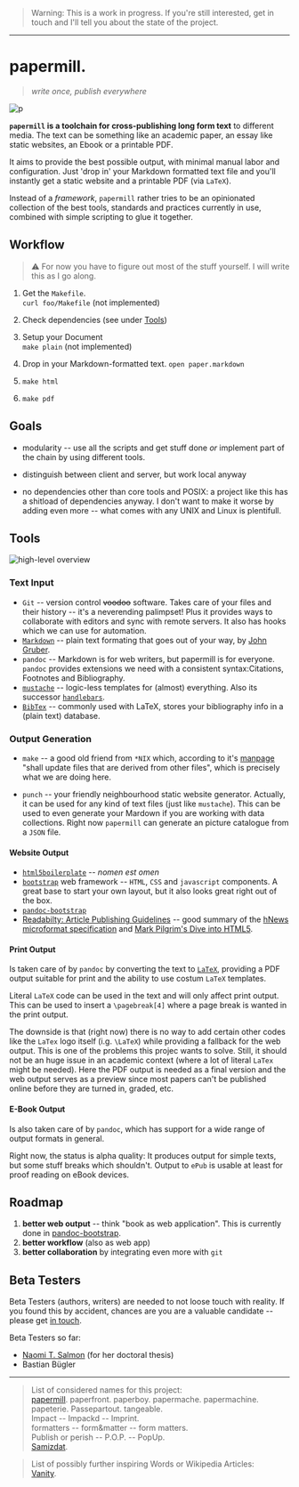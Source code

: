 > Warning: This is a work in progress.  If you're still interested, get in touch and I'll tell you about the state of the project.


---



papermill. 
==========

> *write once, publish everywhere*

![p](http://upload.wikimedia.org/wikipedia/commons/thumb/1/19/Forest_Fibre_Company_Berlin%2C_New_Hampshire.JPG/220px-Forest_Fibre_Company_Berlin%2C_New_Hampshire.JPG)

**`papermill` is a toolchain for cross-publishing long form text** to different media. The text can be something like an academic paper, an essay like static websites, an Ebook or a printable PDF.

It aims to provide the best possible output, with minimal manual labor and configuration. Just 'drop in' your Markdown formatted text file and you'll instantly get a static website and a printable PDF (via `LaTeX`).

Instead of a *framework*, `papermill` rather tries to be an opinionated collection of the best tools, standards and practices currently in use, combined with simple scripting to glue it together.


## Workflow

> :warning: For now you have to figure out most of the stuff yourself. I will write this as I go along.

1. Get the `Makefile`.  
   `curl foo/Makefile` (not implemented)

2. Check dependencies (see under [Tools](#Tools))

3. Setup your Document  
   `make plain` (not implemented)

4. Drop in your Markdown-formatted text.
   `open paper.markdown`

5. `make html`

6. `make pdf`


## Goals   

* modularity -- use all the scripts and get stuff done *or* implement part of the chain by using different tools.

* distinguish between client and server, but work local anyway

* no dependencies other than core tools and POSIX: a project like this has a shitload of dependencies anyway. I don't want to make it worse by adding even more -- what comes with any UNIX and Linux is plentifull.


## Tools

![high-level overview](https://github.com/papermill/papermill/raw/master/documentation/papermill.sketch-arch1%402x.png)

### Text Input
- `Git` -- version control <del>voodoo</del> software. Takes care of your files and their history -- it's a neverending palimpset! Plus it provides ways to collaborate with editors and sync with remote servers. It also has hooks which we can use for automation.
- [`Markdown`](http://daringfireball.net/projects/markdown/) -- plain text formating that goes out of your way, by [John Gruber](http://daringfireball.net). 
- `pandoc`  -- Markdown is for web writers, but papermill is for everyone. `pandoc` provides extensions we need with a consistent syntax:Citations, Footnotes and Bibliography.
- [`mustache`](http://mustache.github.com) -- logic-less templates for (almost) everything. Also its successor [`handlebars`](http://handlebarsjs.com).
- [`BibTex`](http://www.bibtex.org) -- commonly used with LaTeX, stores your bibliography info in a (plain text) database.

### Output Generation
- `make` -- a good old friend from `*NIX` which, according to it's [manpage](http://man.cx/make) "shall update files that are derived from other files", which is precisely what we are doing here.

- `punch` -- your friendly neighbourhood static website generator. Actually, it can be used for any kind of text files (just like `mustache`). This can be used to even generate your Mardown if you are working with data collections. Right now `papermill` can generate an picture catalogue from a `JSON` file. 

#### Website Output  
- [`html5boilerplate`](http://html5boilerplate.com) -- *nomen est omen*
- [`bootstrap`](http://twitter.github.com/bootstrap/) web framework -- `HTML`, `CSS` and `javascript` components. A great base to start your own layout, but it also looks great right out of the box.
- [`pandoc-bootstrap`](http://papermill.github.com/pandoc-bootstrap/)
- [Readabilty: Article Publishing Guidelines](http://www.readability.com/publishers/guidelines/#reader) -- good summary of the [hNews microformat specification](http://microformats.org/wiki/hnews) and [Mark Pilgrim's Dive into HTML5](http://diveintohtml5.ep.io/semantics.html#new-elements).

#### Print Output

Is taken care of by `pandoc` by converting the text to [`LaTeX`](#), providing a PDF output suitable for print and the ability to use costum `LaTeX` templates.

Literal `LaTeX` code can be used in the text and will only affect print output. This can be used to insert a `\pagebreak[4]` where a page break is wanted in the print output. 

The downside is that (right now) there is no way to add certain other codes like the `LaTex` logo itself (i.g. `\LaTeX`) while providing a fallback for the web output. This is one of the problems this projec wants to solve. Still, it should not be an huge issue in an academic context (where a lot of literal `LaTex` might be needed). Here the PDF output is needed as a final version and the web output serves as a preview since most papers can't be published online before they are turned in, graded, etc.

#### E-Book Output

Is also taken care of by `pandoc`, which has support for a wide range of output formats in general. 

Right now, the status is alpha quality: It produces output for simple texts, but some stuff breaks which shouldn't. Output to `ePub` is usable at least for proof reading on eBook devices.


## Roadmap

1. **better web output** -- think "book as web application". This is currently done in [pandoc-bootstrap](https://github.com/papermill/pandoc-bootstrap).
1. **better workflow** (also as web app)
1. **better collaboration** by integrating even more with `git`

## Beta Testers

Beta Testers (authors, writers) are needed to not loose touch with reality.
If you found this by accident, chances are you are a valuable candidate -- please get [in touch](http://twitter.com/eins78).

Beta Testers so far:

- [Naomi T. Salmon](http://nts.is) (for her doctoral thesis)
- Bastian Bügler

--- --- --- 

> List of considered names for this project:   
[papermill](https://upload.wikimedia.org/wikipedia/commons/1/19/Forest_Fibre_Company_Berlin%2C_New_Hampshire.JPG). paperfront. paperboy. papermache. papermachine. papeterie. Passepartout. tangeable.  
Impact -- Impackd -- Imprint.  
formatters -- form&matter -- form matters.  
Publish or perish -- P.O.P. -- PopUp.  
[Samizdat](https://en.wikipedia.org/wiki/Samizdat).


> List of possibly further inspiring Words or Wikipedia Articles:  
    [Vanity](https://en.wikipedia.org/wiki/Vanity). 
